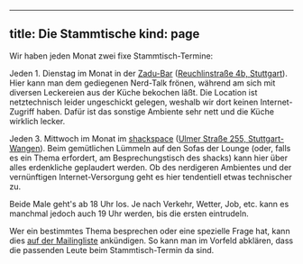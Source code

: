 -----
title: Die Stammtische
kind: page
-----

Wir haben jeden Monat zwei fixe Stammtisch-Termine:

Jeden 1. Dienstag im Monat in der [Zadu-Bar](http://www.zadu.de/)
([Reuchlinstraße 4b, Stuttgart](http://www.openstreetmap.org/way/28098272)).
Hier kann man dem gediegenen Nerd-Talk frönen, während am sich mit
diversen Leckereien aus der Küche bekochen läßt. Die Location ist
netztechnisch leider ungeschickt gelegen, weshalb wir dort keinen
Internet-Zugriff haben. Dafür ist das sonstige Ambiente sehr nett und
die Küche wirklich lecker.

Jeden 3. Mittwoch im Monat im [shackspace](http://www.shackspace.de/)
([Ulmer Straße 255, Stuttgart-Wangen](http://www.openstreetmap.org/way/117462257)).
Beim gemütlichen Lümmeln auf den Sofas der Lounge (oder, falls es ein
Thema erfordert, am Besprechungstisch des shacks) kann hier über alles
erdenkliche geplaudert werden. Ob des nerdigeren Ambientes und der
vernünftigen Internet-Versorgung geht es hier tendentiell etwas
technischer zu.

Beide Male geht's ab 18 Uhr los. Je nach Verkehr, Wetter, Job, etc.
kann es manchmal jedoch auch 19 Uhr werden, bis die ersten eintrudeln.

Wer ein bestimmtes Thema besprechen oder eine spezielle Frage hat, kann
dies [auf der Mailingliste](/about/contact/) ankündigen. So kann man im
Vorfeld abklären, dass die passenden Leute beim Stammtisch-Termin da sind.

